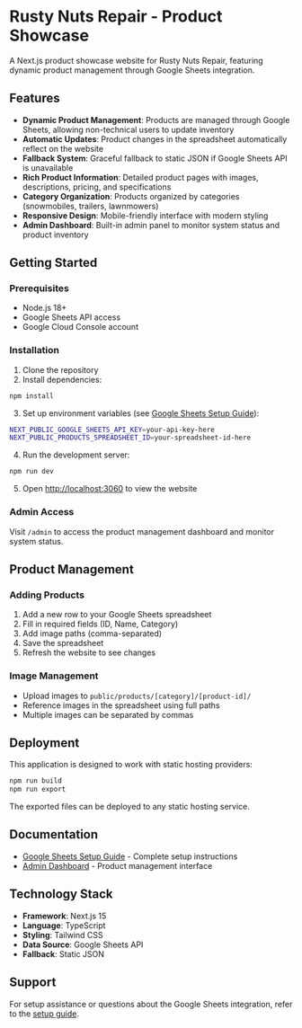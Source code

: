 # Rusty Nuts Repair - Product Showcase

A Next.js product showcase website for Rusty Nuts Repair, featuring dynamic product management through Google Sheets integration.

## Features

- **Dynamic Product Management**: Products are managed through Google Sheets, allowing non-technical users to update inventory
- **Automatic Updates**: Product changes in the spreadsheet automatically reflect on the website
- **Fallback System**: Graceful fallback to static JSON if Google Sheets API is unavailable
- **Rich Product Information**: Detailed product pages with images, descriptions, pricing, and specifications
- **Category Organization**: Products organized by categories (snowmobiles, trailers, lawnmowers)
- **Responsive Design**: Mobile-friendly interface with modern styling
- **Admin Dashboard**: Built-in admin panel to monitor system status and product inventory

## Getting Started

### Prerequisites

- Node.js 18+ 
- Google Sheets API access
- Google Cloud Console account

### Installation

1. Clone the repository
2. Install dependencies:
```bash
npm install
```

3. Set up environment variables (see [Google Sheets Setup Guide](./GOOGLE_SHEETS_SETUP.md)):
```bash
NEXT_PUBLIC_GOOGLE_SHEETS_API_KEY=your-api-key-here
NEXT_PUBLIC_PRODUCTS_SPREADSHEET_ID=your-spreadsheet-id-here
```

4. Run the development server:
```bash
npm run dev
```

5. Open [http://localhost:3060](http://localhost:3060) to view the website

### Admin Access

Visit `/admin` to access the product management dashboard and monitor system status.

## Product Management

### Adding Products

1. Add a new row to your Google Sheets spreadsheet
2. Fill in required fields (ID, Name, Category)
3. Add image paths (comma-separated)
4. Save the spreadsheet
5. Refresh the website to see changes

### Image Management

- Upload images to `public/products/[category]/[product-id]/`
- Reference images in the spreadsheet using full paths
- Multiple images can be separated by commas

## Deployment

This application is designed to work with static hosting providers:

```bash
npm run build
npm run export
```

The exported files can be deployed to any static hosting service.

## Documentation

- [Google Sheets Setup Guide](./GOOGLE_SHEETS_SETUP.md) - Complete setup instructions
- [Admin Dashboard](./src/app/admin/page.tsx) - Product management interface

## Technology Stack

- **Framework**: Next.js 15
- **Language**: TypeScript
- **Styling**: Tailwind CSS
- **Data Source**: Google Sheets API
- **Fallback**: Static JSON

## Support

For setup assistance or questions about the Google Sheets integration, refer to the [setup guide](./GOOGLE_SHEETS_SETUP.md).
